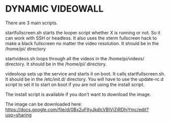 DYNAMIC VIDEOWALL
==============

There are 3 main scripts.

startfullscreen.sh starts the looper script whether X is running or not. So it can work with SSH or headless. It also uses the xterm fullscreen hack to make a black fullscreen no matter the video resolution. It should be in the /home/pi/ directory

startvideos.sh loops through all the videos in the /home/pi/videos/ directory. It should be in the /home/pi/ directory.

videoloop sets up the service and starts it on boot. It calls startfullscreen.sh. It should be in the /etc/init.d/ directory.
You will have to use the update-rc.d script to set it to start on boot if you are not using the install script.

The install script is available if you don't want to download the image.

The image can be downloaded here:
https://docs.google.com/file/d/0Bx2uFItyJkdlcVBIVjZjRDhjYmc/edit?usp=sharing
